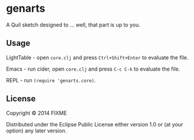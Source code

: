 # genarts

A Quil sketch designed to ... well, that part is up to you.

## Usage

LightTable - open `core.clj` and press `Ctrl+Shift+Enter` to evaluate the file.

Emacs - run cider, open `core.clj` and press `C-c C-k` to evaluate the file.

REPL - run `(require 'genarts.core)`.

## License

Copyright © 2014 FIXME

Distributed under the Eclipse Public License either version 1.0 or (at
your option) any later version.

